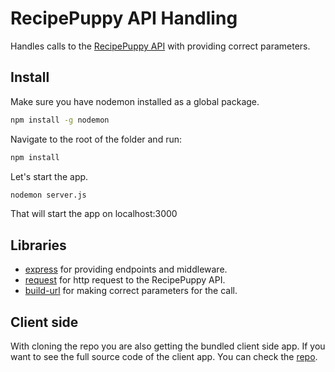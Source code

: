 # RecipePuppy API Handling

Handles calls to the [RecipePuppy API](http://www.recipepuppy.com/about/api/) with providing correct parameters.

## Install 

Make sure you have nodemon installed as a global package.

```sh
npm install -g nodemon
```

Navigate to the root of the folder and run:

```sh
npm install
```

Let's start the app.

```sh
nodemon server.js
```

That will start the app on localhost:3000

## Libraries
* [express](http://expressjs.com/) for providing endpoints and middleware.
* [request](https://www.npmjs.com/package/request) for http request to the RecipePuppy API.
* [build-url](https://www.npmjs.com/package/build-url) for making correct parameters for the call.

## Client side

With cloning the repo you are also getting the bundled client side app. If you want to see the full source code of the client app. 
You can check the [repo](https://github.com/gregorojstersek/FindRecipes).





 

